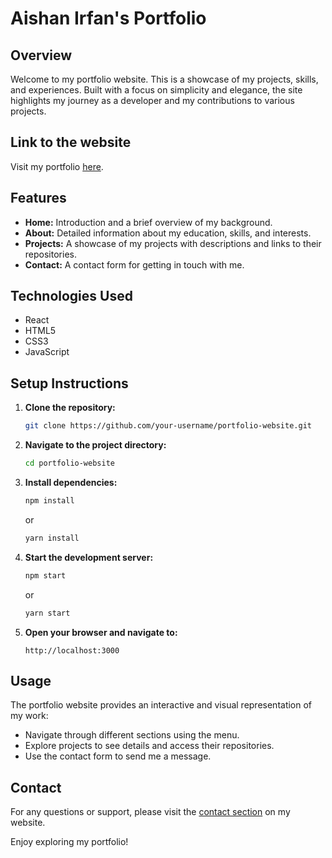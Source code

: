 # Aishan Irfan's Portfolio

## Overview
Welcome to my portfolio website. This is a showcase of my projects, skills, and experiences. Built with a focus on simplicity and elegance, the site highlights my journey as a developer and my contributions to various projects.

## Link to the website
  Visit my portfolio [here](https://aishanirfan.netlify.app/).

## Features
- **Home:** Introduction and a brief overview of my background.
- **About:** Detailed information about my education, skills, and interests.
- **Projects:** A showcase of my projects with descriptions and links to their repositories.
- **Contact:** A contact form for getting in touch with me.

## Technologies Used
- React
- HTML5
- CSS3
- JavaScript

## Setup Instructions
1. **Clone the repository:**
    ```sh
    git clone https://github.com/your-username/portfolio-website.git
    ```
2. **Navigate to the project directory:**
    ```sh
    cd portfolio-website
    ```
3. **Install dependencies:**
    ```sh
    npm install
    ```
    or
    ```sh
    yarn install
    ```
4. **Start the development server:**
    ```sh
    npm start
    ```
    or
    ```sh
    yarn start
    ```
5. **Open your browser and navigate to:**
    ```
    http://localhost:3000
    ```

## Usage
The portfolio website provides an interactive and visual representation of my work:
- Navigate through different sections using the menu.
- Explore projects to see details and access their repositories.
- Use the contact form to send me a message.


## Contact
For any questions or support, please visit the [contact section](https://aishanirfan.netlify.app/#contact) on my website.

Enjoy exploring my portfolio!
